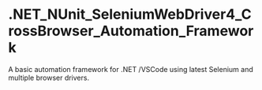 # .NET_NUnit_SeleniumWebDriver4_CrossBrowser_Automation_Framework
 A basic automation framework for .NET /VSCode using latest Selenium and multiple browser drivers.
